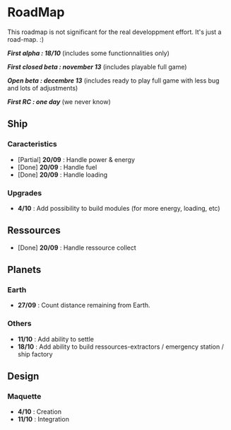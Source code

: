 # RoadMap
This roadmap is not significant for the real developpment effort. It's just a road-map. :)

***First alpha : 18/10*** (includes some functionnalities only)

***First closed beta : november 13*** (includes playable full game)

***Open beta : decembre 13*** (includes ready to play full game with less bug and lots of adjustments)

***First RC : one day*** (we never know)

## Ship
### Caracteristics
 - [Partial] **20/09** : Handle power & energy
 - [Done] **20/09**  : Handle fuel
 - [Done] **20/09** : Handle loading

### Upgrades
 - **4/10** : Add possibility to build modules (for more energy, loading, etc)

## Ressources
 - [Done] **20/09** : Handle ressource collect

## Planets

### Earth
- **27/09** : Count distance remaining from Earth.

### Others
- **11/10** : Add ability to settle
- **18/10** : Add ability to build ressources-extractors / emergency station / ship factory

## Design
### Maquette
- **4/10**  : Creation
- **11/10** : Integration
